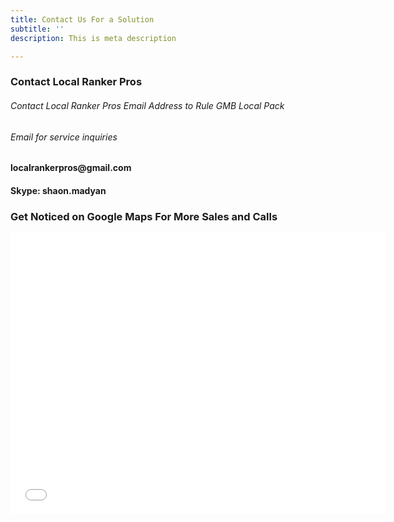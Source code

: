 ```yaml
---
title: Contact Us For a Solution
subtitle: ''
description: This is meta description

---
```

<div class="col-md-6 mb-4">
<div class="p-5 shadow rounded-lg">
<h3 class="mb-4 check-mark">Contact Local Ranker Pros</h3>
<h6>Contact Local Ranker Pros
Email Address to Rule GMB Local Pack</h6>

<h6>Email for service inquiries

</h6>
<h4>localrankerpros@gmail.com</h4>
<h4>Skype: shaon.madyan</h4>
</div>
</div>

<div class="col-md-6 mb-4">
<div class="p-5 shadow rounded-lg">
<h3 class="mb-4 check-mark">Get Noticed on Google Maps For More Sales and Calls</h3>
<p><iframe src="[https://www.google.com/maps/embed?pb=](https://www.google.com/maps/embed?pb=!1m12!1m8!1m3!1d53266.2702163244!2d-94.0938741!3d33.4456097!3m2!1i1024!2i768!4f13.1!2m1!1slocal%20ranking%20company%20texas!5e0!3m2!1sen!2sbd!4v1634384705378!5m2!1sen!2sbd "https://www.google.com/maps/embed?pb=")!1m12!1m8!1m3!1d53266.2702163244!2d-94.0938741!3d33.4456097!3m2!1i1024!2i768!4f13.1!2m1!1slocal%20ranking%20company%20texas!5e0!3m2!1sen!2sbd!4v1634384705378!5m2!1sen!2sbd" width="600" height="450" style="border:0;" allowfullscreen="" loading="lazy"></iframe></p> </div> </div>